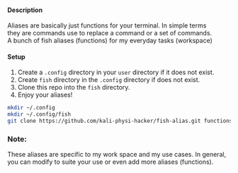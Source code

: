 #### Description
Aliases are basically just functions for your terminal. In simple terms  
they are commands use to replace a command or a set of commands.  
A bunch of fish aliases (functions) for my everyday tasks (workspace)


#### Setup
1. Create a `.config` directory in your `user` directory if it does not exist.
2. Create `fish` directory in the `.config` directory if does not exist.
3. Clone this repo into the `fish` directory.
4. Enjoy your aliases!


```bash
mkdir ~/.config
mkdir ~/.config/fish
git clone https://github.com/kali-physi-hacker/fish-alias.git functions
```


### Note:  
These aliases are specific to my work space and my use cases.
In general, you can modify to suite your use or even add more aliases (functions).